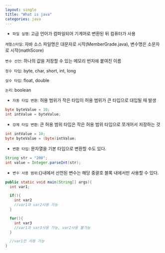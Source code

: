 ```yaml
---
layout: single
title: "What is java"
categories: java
---
```


- `파일 실행`: 고급 언어가 컴파일되어 기계어로 변환된 뒤 컴퓨터가 사용

`캐멀스타일`: 자바 소스 파일명은 대문자로 시작(MemberGrade.java), 변수명은 소문자로 시작(mathScore)

`변수 선언`: 하나의 값을 저장할 수 있는 메모리 번지에 붙여진 이름

`정수 타입`: byte, char, short, int, long

`실수 타입`: float, double

`논리`: boolean


- `자동 타입 변환`: 허용 범위가 작은 타입이 허용 범위가 큰 타입으로 대입될 때 발생

```java
byte byteValue = 10;
int intValue = byteValue;
```

- `강제 타입 변환`: 큰 허용 범위 타입은 작은 허용 범위 타입으로 쪼개어서 저장하는 것

```java
int intValue = 10;
byte byteValue = (byte)intValue;
```

- `변환 타입`: 문자열을 기본 타입으로 변환할 수도 있다.

```java
String str = "200";
int value = Integer.parseInt(str);
```

- `변수 사용 범위`:{}내에서 선언된 변수는 해당 중괄호 블록 내에서만 사용할 수 있다.

```java
public static void main(String[] args){
  int var1;

  if(){
    int var2
    //var1과 var2사용 가능
  }

  for(){
    int var3
    //var1과 var3사용 가능, var2사용 불가능
  }

  //var1만 사용 가능
}
```


